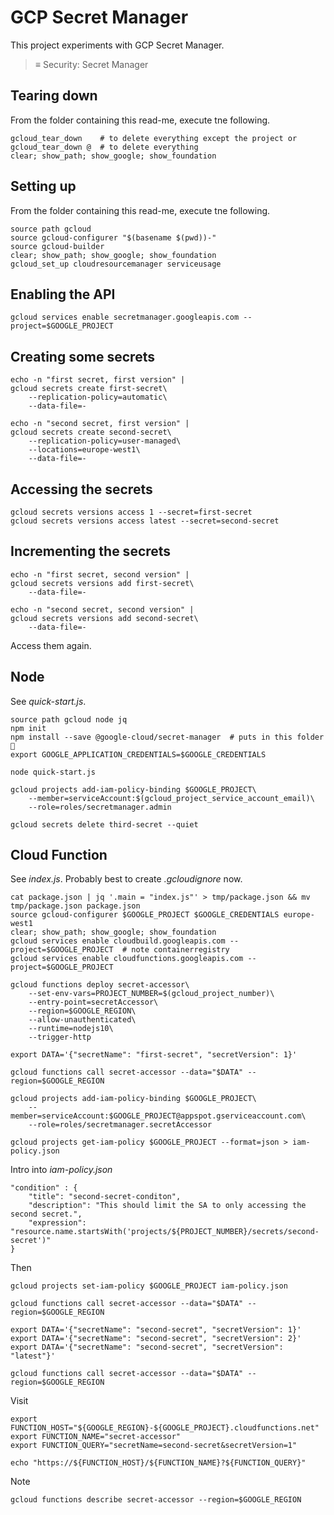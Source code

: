


# GCP Secret Manager
This project experiments with GCP Secret Manager.

> ≡ Security: Secret Manager


## Tearing down
From the folder containing this read-me, execute tne following.

    gcloud_tear_down    # to delete everything except the project or
    gcloud_tear_down @  # to delete everything
    clear; show_path; show_google; show_foundation


## Setting up
From the folder containing this read-me, execute tne following.

    source path gcloud
    source gcloud-configurer "$(basename $(pwd))-"
    source gcloud-builder
    clear; show_path; show_google; show_foundation
    gcloud_set_up cloudresourcemanager serviceusage


## Enabling the API

    gcloud services enable secretmanager.googleapis.com --project=$GOOGLE_PROJECT


## Creating some secrets

    echo -n "first secret, first version" |
    gcloud secrets create first-secret\
        --replication-policy=automatic\
        --data-file=-

    echo -n "second secret, first version" |
    gcloud secrets create second-secret\
        --replication-policy=user-managed\
        --locations=europe-west1\
        --data-file=-


## Accessing the secrets

    gcloud secrets versions access 1 --secret=first-secret
    gcloud secrets versions access latest --secret=second-secret


## Incrementing the secrets

    echo -n "first secret, second version" |
    gcloud secrets versions add first-secret\
        --data-file=-

    echo -n "second secret, second version" |
    gcloud secrets versions add second-secret\
        --data-file=-

Access them again.


## Node
See *quick-start.js*.

    source path gcloud node jq
    npm init
    npm install --save @google-cloud/secret-manager  # puts in this folder 🤮
    export GOOGLE_APPLICATION_CREDENTIALS=$GOOGLE_CREDENTIALS

    node quick-start.js

    gcloud projects add-iam-policy-binding $GOOGLE_PROJECT\
        --member=serviceAccount:$(gcloud_project_service_account_email)\
        --role=roles/secretmanager.admin

    gcloud secrets delete third-secret --quiet


## Cloud Function
See *index.js*.  Probably best to create *.gcloudignore* now.

    cat package.json | jq '.main = "index.js"' > tmp/package.json && mv tmp/package.json package.json
    source gcloud-configurer $GOOGLE_PROJECT $GOOGLE_CREDENTIALS europe-west1
    clear; show_path; show_google; show_foundation
    gcloud services enable cloudbuild.googleapis.com --project=$GOOGLE_PROJECT  # note containerregistry
    gcloud services enable cloudfunctions.googleapis.com --project=$GOOGLE_PROJECT

    gcloud functions deploy secret-accessor\
        --set-env-vars=PROJECT_NUMBER=$(gcloud_project_number)\
        --entry-point=secretAccessor\
        --region=$GOOGLE_REGION\
        --allow-unauthenticated\
        --runtime=nodejs10\
        --trigger-http

    export DATA='{"secretName": "first-secret", "secretVersion": 1}'

    gcloud functions call secret-accessor --data="$DATA" --region=$GOOGLE_REGION

    gcloud projects add-iam-policy-binding $GOOGLE_PROJECT\
        --member=serviceAccount:$GOOGLE_PROJECT@appspot.gserviceaccount.com\
        --role=roles/secretmanager.secretAccessor

    gcloud projects get-iam-policy $GOOGLE_PROJECT --format=json > iam-policy.json

Intro into *iam-policy.json*

    "condition" : {
        "title": "second-secret-conditon",
        "description": "This should limit the SA to only accessing the second secret.",
        "expression": "resource.name.startsWith('projects/${PROJECT_NUMBER}/secrets/second-secret')"
    }

Then

    gcloud projects set-iam-policy $GOOGLE_PROJECT iam-policy.json

    gcloud functions call secret-accessor --data="$DATA" --region=$GOOGLE_REGION

    export DATA='{"secretName": "second-secret", "secretVersion": 1}'
    export DATA='{"secretName": "second-secret", "secretVersion": 2}'
    export DATA='{"secretName": "second-secret", "secretVersion": "latest"}'

    gcloud functions call secret-accessor --data="$DATA" --region=$GOOGLE_REGION

Visit

    export FUNCTION_HOST="${GOOGLE_REGION}-${GOOGLE_PROJECT}.cloudfunctions.net"
    export FUNCTION_NAME="secret-accessor"
    export FUNCTION_QUERY="secretName=second-secret&secretVersion=1"

    echo "https://${FUNCTION_HOST}/${FUNCTION_NAME}?${FUNCTION_QUERY}"

Note

    gcloud functions describe secret-accessor --region=$GOOGLE_REGION
